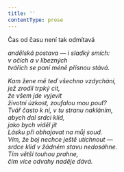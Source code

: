 ```yaml
---
title: ''
contentType: prose
---
```


Čas od času není tak odmítavá

_andělská postava — i sladký smích:  
v očích a v líbezných  
tvářích se paní méně přísnou stává._

_Kam žene mě teď všechno vzdychání,  
jež zrodil trpký cit,  
že všem jde vyjevit  
životní úzkost, zoufalou mou pouť?  
Tvář často k ní, v tu stranu nakláním,  
abych dal srdci klid,  
jako bych viděl jít  
Lásku při obhajovat na můj soud.  
Vím, že boj nechce ještě utichnout —  
srdce klid v žádném stavu nedosáhne.  
Tím větší touhou prahne,  
čím více odvahy naděje dává._
